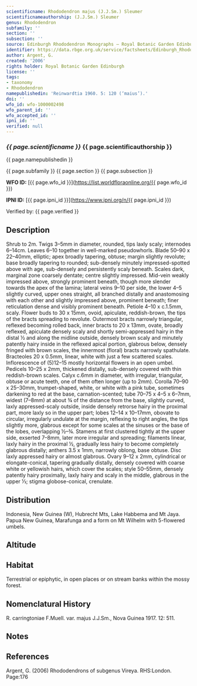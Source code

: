 ```yaml
---
scientificname: Rhododendron majus (J.J.Sm.) Sleumer
scientificnameauthorship: (J.J.Sm.) Sleumer
genus: Rhododendron
subfamily: ''
section: ''
subsection: ''
source: Edinburgh Rhododendron Monographs – Royal Botanic Garden Edinburgh
identifier: https://data.rbge.org.uk/service/factsheets/Edinburgh_Rhododendron_Monographs.xhtml
author: Argent, G.
created: '2006'
rights holder: Royal Botanic Garden Edinburgh
license: ''
tags:
- taxonomy
- Rhododendron
namepublishedin: 'Reinwardtia 1960. 5: 120 (‘maius’).'
doi: ''
wfo_id: wfo-1000002498
wfo_parent_id: ''
wfo_accepted_id: ''
ipni_id: ''
verified: null
---
```

### _{{ page.scientificname }}_ {{ page.scientificauthorship }}
 {{ page.namepublishedin }}

{{ page.subfamily }} {{ page.section }} {{ page.subsection }}

**WFO ID:** [{{ page.wfo_id }}](https://list.worldfloraonline.org/{{ page.wfo_id }})

**IPNI ID:** [{{ page.ipni_id }}](https://www.ipni.org/n/{{ page.ipni_id }})

Verified by: {{ page.verified }}



## Description
Shrub to 2m. Twigs 3–5mm in diameter, rounded, tips laxly scaly; internodes 6–14cm. Leaves 6–10 together in well-marked pseudowhorls. Blade 50–90 x 22–40mm, elliptic; apex broadly tapering, obtuse; margin slightly revolute; base broadly tapering to rounded; sub-densely minutely impressed-spotted above with age, sub-densely and persistently scaly beneath. Scales dark, marginal zone coarsely dentate; centre slightly impressed. Mid-vein weakly impressed above, strongly prominent beneath, though more slender towards the apex of the lamina; lateral veins 9–10 per side, the lower 4–5 slightly curved, upper ones straight, all branched distally and anastomosing with each other and slightly impressed above, prominent beneath; finer reticulation dense and visibly prominent beneath. Petiole 4–10 x c.1.5mm, scaly. Flower buds to 30 x 15mm, ovoid, apiculate, reddish-brown, the tips of the bracts spreading to revolute. Outermost bracts narrowly triangular, reflexed becoming rolled back, inner bracts to 20 x 13mm, ovate, broadly reflexed, apiculate densely scaly and shortly semi-appressed hairy in the distal ½ and along the midline outside, densely brown scaly and minutely patently hairy inside in the reflexed apical portion, glabrous below, densely fringed with brown scales, the innermost (floral) bracts narrowly spathulate. Bracteoles 20 x 0.5mm, linear, white with just a few scattered scales. Inflorescence of (5)12–15 mostly hori­zontal flowers in an open umbel. Pedicels 10–25 x 2mm, thickened distally, sub-densely covered with thin reddish-brown scales. Calyx c.6mm in diameter, with irregular, triangular, obtuse or acute teeth, one of them often longer (up to 2mm). Corolla 70–90 x 25–30mm, trumpet-shaped, white, or white with a pink tube, sometimes darkening to red at the base, carnation-scented; tube 70–75 x 4–5 x 6–7mm, widest (7–8mm) at about ¾ of the distance from the base, slightly curved, laxly appressed-scaly outside, inside densely retrorse hairy in the proximal part, more laxly so in the upper part; lobes 12–14 x 10–17mm, obovate to circular, irregularly undulate at the margin, reflexing to right angles, the tips slightly more, glabrous except for some scales at the sinuses or the base of the lobes, overlapping ½–¾. Stamens at first clustered tightly at the upper side, exserted 7–8mm, later more irregular and spreading; filaments linear, laxly hairy in the proximal ½, gradually less hairy to become completely glabrous distally; anthers 3.5 x 1mm, narrowly oblong, base obtuse. Disc laxly appressed hairy or almost glabrous. Ovary 9–12 x 2mm, cylindrical or elongate-conical, tapering gradually distally, densely covered with coarse white or yellowish hairs, which cover the scales; style 50–55mm, densely patently hairy proximally, laxly hairy and scaly in the middle, glabrous in the upper 1⁄3; stigma globose-conical, crenulate.

## Distribution
Indonesia, New Guinea (W), Hubrecht Mts, Lake Habbema and Mt Jaya. Papua New Guinea, Marafunga and a form on Mt Wilhelm with 5-flowered umbels.

## Altitude


## Habitat
Terrestrial or epiphytic, in open places or on stream banks within the mossy forest.

## Nomenclatural History
R. carringtoniae F.Muell. var. majus J.J.Sm., Nova Guinea 1917. 12: 511.
                       
## Notes


## References

Argent, G. (2006) Rhododendrons of subgenus Vireya. RHS:London. Page:176
